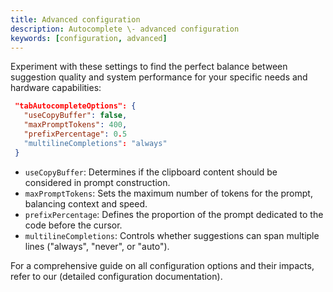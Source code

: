 ```yaml
---
title: Advanced configuration
description: Autocomplete \- advanced configuration
keywords: [configuration, advanced]
---
```


Experiment with these settings to find the perfect balance between suggestion quality and system performance for your specific needs and hardware capabilities:

```config.json
 "tabAutocompleteOptions": {
   "useCopyBuffer": false,
   "maxPromptTokens": 400,
   "prefixPercentage": 0.5
   "multilineCompletions": "always"
 }
```

- `useCopyBuffer`: Determines if the clipboard content should be considered in prompt construction.
- `maxPromptTokens`: Sets the maximum number of tokens for the prompt, balancing context and speed.
- `prefixPercentage`: Defines the proportion of the prompt dedicated to the code before the cursor.
- `multilineCompletions`: Controls whether suggestions can span multiple lines ("always", "never", or "auto").

For a comprehensive guide on all configuration options and their impacts, refer to our (detailed configuration documentation).
